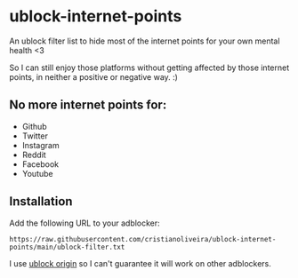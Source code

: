 # ublock-internet-points

An ublock filter list to hide most of the internet points for your own mental health <3

So I can still enjoy those platforms without getting affected by those internet points, in neither a positive or negative way. :)

## No more internet points for:

 - Github
 - Twitter
 - Instagram
 - Reddit
 - Facebook
 - Youtube

## Installation

Add the following URL to your adblocker:

```
https://raw.githubusercontent.com/cristianoliveira/ublock-internet-points/main/ublock-filter.txt
```

I use [ublock origin](https://ublockorigin.com/) so I can't guarantee it will work on other adblockers.
